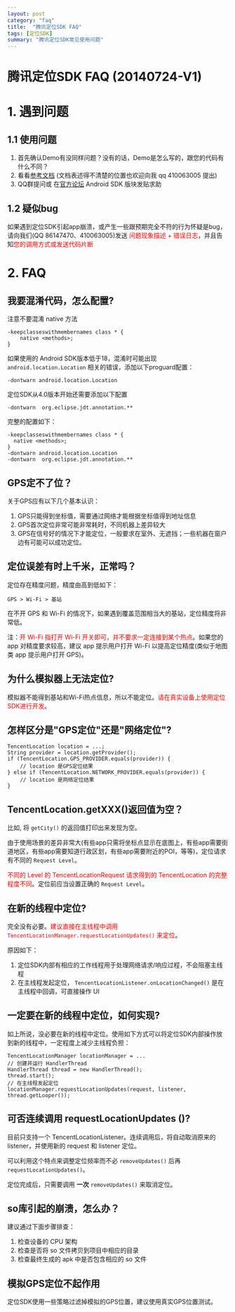 ```yaml
---
layout: post
category: "faq"
title:  "腾讯定位SDK FAQ"
tags: [定位SDK]
summary: "腾讯定位SDK常见使用问题"
---
```


# 腾讯定位SDK FAQ (20140724-V1)

# 1. 遇到问题
## 1.1 使用问题
1. 首先确认Demo有没同样问题？没有的话，Demo是怎么写的，跟您的代码有什么不同？
2. 看看[参考文档](http://open.map.qq.com/geosdk/doc/) (文档表述得不清楚的位置也欢迎向我 qq 410063005 提出)
3. QQ群提问或 在[官方论坛](http://bbs.map.qq.com/forum-47-1.html) Android SDK 版块发贴求助

## 1.2 疑似bug
如果遇到定位SDK引起app崩溃，或产生一些跟预期完全不符的行为怀疑是bug，请向我们(QQ 86147470、410063005)发送 <font color="red">问题现象描述 + 错误日志</font>，并且告知<font color="red">您的调用方式或发送代码片断</font>

# 2. FAQ
## 我要混淆代码，怎么配置?
注意不要混淆 native 方法

	-keepclasseswithmembernames class * {
	    native <methods>;
	}

如果使用的 Android SDK版本低于18，混淆时可能出现  `android.location.Location` 相关的错误，添加以下proguard配置：

	-dontwarn android.location.Location
	
定位SDK从4.0版本开始还需要添加以下配置

	-dontwarn  org.eclipse.jdt.annotation.**
	
完整的配置如下：

```
-keepclasseswithmembernames class * {
  native <methods>;
}
-dontwarn android.location.Location
-dontwarn  org.eclipse.jdt.annotation.**
```
	
## GPS定不了位？
关于GPS应有以下几个基本认识：

1. GPS只能得到坐标值，需要通过网络才能根据坐标值得到地址信息
2. GPS首次定位非常可能非常耗时，不同机器上差异较大
3. GPS在信号好的情况下才能定位，一般要求在室外、无遮挡；一些机器在窗户边有可能可以成功定位。

## 定位误差有时上千米，正常吗？
定位存在精度问题，精度由高到低如下：

	GPS > Wi-Fi > 基站
	
在不开 GPS 和 Wi-Fi 的情况下，如果遇到覆盖范围相当大的基站，定位精度将非常低。

注：<font color="red">开 Wi-Fi 指打开 Wi-Fi 开关即可，并不要求一定连接到某个热点</font>。如果您的 app 对精度要求较高，建议 app 提示用户打开 Wi-Fi 以提高定位精度(类似于地图类 app 提示用户打开 GPS)。

## 为什么模拟器上无法定位?
模拟器不能得到基站和Wi-Fi热点信息，所以不能定位。<font color="red">请在真实设备上使用定位SDK进行开发</font>。

## 怎样区分是"GPS定位"还是"网络定位"?

	TencentLocation location = ...;
	String provider = location.getProvider();
	if (TencentLocation.GPS_PROVIDER.equals(provider)) {
		// location 是GPS定位结果
	} else if (TencentLocation.NETWORK_PROVIDER.equals(provider)) {
		// location 是网络定位结果
	}
	
## TencentLocation.getXXX()返回值为空？
比如, 将 `getCity()` 的返回值打印出来发现为空。

由于使用场景的差异非常大(有些app只需将坐标点显示在底图上，有些app需要街道地区，有些app需要知道行政区划，有些app需要附近的POI，等等)，定位请求有不同的 `Request Level`。

<font color="red">不同的 Level 的 TencentLocationRequest 请求得到的 TencentLocation 的完整程度不同</font>。定位前应当设置正确的 `Request Level`。

## 在新的线程中定位?
完全没有必要。<font color="red">建议直接在主线程中调用 `TencentLocationManager.requestLocationUpdates()` 来定位</font>。

原因如下：

1. 定位SDK内部有相应的工作线程用于处理网络请求/响应过程，不会阻塞主线程
2. 在主线程发起定位， `TencentLocationListener.onLocationChanged()` 是在主线程中回调，可直接操作 UI

## 一定要在新的线程中定位，如何实现?
如上所说，没必要在新的线程中定位。使用如下方式可以将定位SDK内部操作放到新的线程中，一定程度上减少主线程负担：

	TencentLocationManager locationManager = ...
	// 创建并运行 HandlerThread
	HandlerThread thread = new HandlerThread();
	thread.start();
	// 在主线程发起定位
	locationManager.requestLocationUpdates(request, listener, thread.getLooper());

## 可否连续调用 requestLocationUpdates ()?
目前只支持一个 TencentLocationListener。连续调用后，将自动取消原来的 listener，并使用新的 request 和 listener 定位。

可以利用这个特点来调整定位频率而不必 `removeUpdates()` 后再 `requestLocationUpdates()`。

定位完成后，只需要调用 **一次** `removeUpdates()` 来取消定位。

## so库引起的崩溃，怎么办？
建议通过下面步骤排查：

1. 检查设备的 CPU 架构
2. 检查是否将 so 文件拷贝到项目中相应的目录
3. 检查最终生成的 apk 中是否包含相应的 so 文件

## 模拟GPS定位不起作用
定位SDK使用一些策略过滤掉模拟的GPS位置，建议使用真实GPS位置测试。

